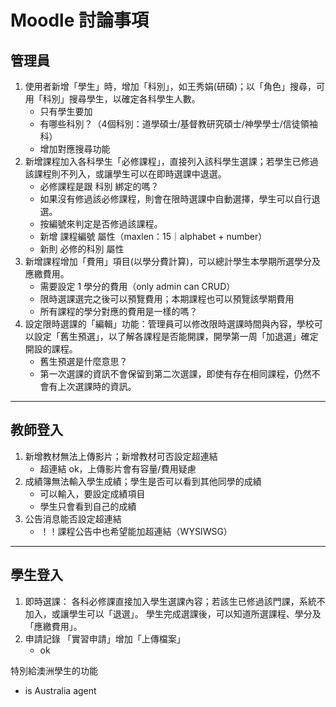 # Moodle 討論事項

## 管理員

1. 使用者新增「學生」時，增加「科別」，如王秀娟(研碩)；以「角色」搜尋，可用「科別」搜尋學生，以確定各科學生人數。
   - 只有學生要加
   - 有哪些科別？（4個科別：道學碩士/基督教研究碩士/神學學士/信徒領袖科）
   - 增加對應搜尋功能
2. 新增課程加入各科學生「必修課程」，直接列入該科學生選課；若學生已修過該課程則不列入，或讓學生可以在即時選課中退選。
   - 必修課程是跟 科別 綁定的嗎？
   - 如果沒有修過該必修課程，則會在限時選課中自動選擇，學生可以自行退選。
   - 按編號來判定是否修過該課程。
   - 新增 課程編號 屬性（maxlen：15｜alphabet + number）
   - 新則 必修的科別 屬性
3. 新增課程增加「費用」項目(以學分費計算)，可以總計學生本學期所選學分及應繳費用。
   - 需要設定 1 學分的費用（only admin can CRUD）
   - 限時選課選完之後可以預覽費用；本期課程也可以預覽該學期費用
   - 所有課程的學分對應的費用是一樣的嗎？
4. 設定限時選課的「編輯」功能：管理員可以修改限時選課時間與內容，學校可以設定「舊生預選」，以了解各課程是否能開課，開學第一周「加退選」確定開設的課程。
   - 舊生預選是什麼意思？
   - 第一次選課的資訊不會保留到第二次選課，即使有存在相同課程，仍然不會有上次選課時的資訊。

---

## 教師登入

1. 新增教材無法上傳影片；新增教材可否設定超連結
   - 超連結 ok，上傳影片會有容量/費用疑慮
2. 成績簿無法輸入學生成績；學生是否可以看到其他同學的成績
   - 可以輸入，要設定成績項目
   - 學生只會看到自己的成績
3. 公告消息能否設定超連結
   - ！！課程公告中也希望能加超連結（WYSIWSG）

---

## 學生登入

1. 即時選課：
   各科必修課直接加入學生選課內容；若該生已修過該門課，系統不加入，或讓學生可以「退選」。
   學生完成選課後，可以知道所選課程、學分及「應繳費用」。
2. 申請記錄
   「實習申請」增加「上傳檔案」
   - ok


特別給澳洲學生的功能
- is Australia agent